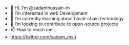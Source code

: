 - 👋 Hi, I’m @sadamhussain-m
- 👀 I’m interested in web Development
- 🌱 I’m currently learning about block-chain technology
- 💞️ I’m looking to contribute to open-source projects 
- 📫 How to reach me ...
- https://twitter.com/sadam_msh

<!---
sadamhussain-m/sadamhussain-m is a ✨ special ✨ repository because its `README.md` (this file) appears on your GitHub profile.
You can click the Preview link to take a look at your changes.
--->

